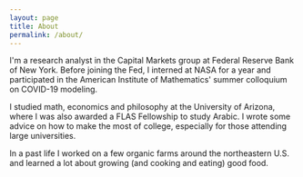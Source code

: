 ```yaml
---
layout: page
title: About
permalink: /about/
---
```


I'm a research analyst in the Capital Markets group at Federal Reserve Bank of New York. Before joining the Fed, I interned at NASA for a year and participated in the American Institute of Mathematics' summer colloquium on COVID-19 modeling.

I studied math, economics and philosophy at the University of Arizona, where I was also awarded a FLAS Fellowship to study Arabic. I wrote some advice on how to make the most of college, especially for those attending large universities.

In a past life I worked on a few organic farms around the northeastern U.S. and learned a lot about growing (and cooking and eating) good food.
